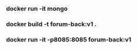 ### docker run -it mongo
### docker build -t forum-back:v1 .
### docker run -it -p8085:8085 forum-back:v1

